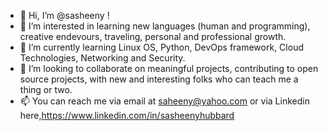 - 👋 Hi, I’m @sasheeny !
- 👀 I’m interested in learning new languages (human and programming), creative endevours, traveling, personal and professional growth.
- 🌱 I’m currently learning Linux OS, Python, DevOps framework, Cloud Technologies, Networking and Security.
- 💞️ I’m looking to collaborate on meaningful projects, contributing to open source projects, with new and interesting folks who can teach me a thing or two.
- 📫 You can reach me via email at saheeny@yahoo.com or via Linkedin here,https://www.linkedin.com/in/sasheenyhubbard

<!---
sasheeny/sasheeny is a ✨ special ✨ repository because its `README.md` (this file) appears on your GitHub profile.
You can click the Preview link to take a look at your changes.
--->
